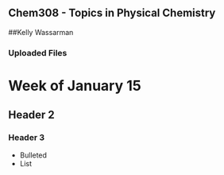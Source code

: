 ## Chem308 - Topics in Physical Chemistry

##Kelly Wassarman

### Uploaded Files

# Week of January 15 
## Header 2
### Header 3

- Bulleted
- List


